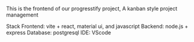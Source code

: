 This is the frontend of our progresstify project, A kanban style project management

Stack
Frontend: vite + react, material ui, and javascript
Backend: node.js + express
Database: postgresql
IDE: VScode
